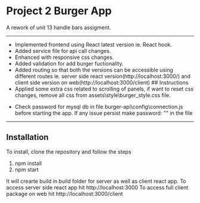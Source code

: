 # Project 2 Burger App
  A rework of unit 13 handle bars assigment.
***
- Implemented frontend using React latest version ie. React hook. 
- Added service file for api call changes. 
- Enhanced with responsive css changes. 
- Added validation for add burger fuctionality. 
- Added routing so that both the versions can be accessible using different routes ie. server side react version(http://localhost:3000/) and client side version on web(http://localhost:3000/client) ## Instructions
- Applied some extra css related to scrolling of panels, if want to reset css changes, remove all css from assets\style\burger_style.css file.

* Check password for mysql db in file burger-api\config\connection.js before starting the app. If any issue persist make password: "" in the file  

***

## Installation

To install, clone the repository and follow the steps 
1. npm install
2. npm start 

It will crearte build in build folder for server as well as client react app.
To access server side react app hit http://localhost:3000 
To access full client package on web hit  http://localhost:3000/client
